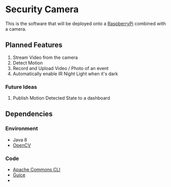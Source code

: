 # Security Camera
This is the software that will be deployed onto a [RaspberryPi](raspberrypi.org) combined with a camera.

## Planned Features

1. Stream Video from the camera
1. Detect Motion
1. Record and Upload Video / Photo of an event
1. Automatically enable IR Night Light when it's dark

### Future Ideas
1. Publish Motion Detected State to a dashboard


## Dependencies
### Environment
* Java 8
* [OpenCV](https://opencv.org/releases.html)
### Code
* [Apache Commons CLI](http://commons.apache.org/proper/commons-cli/)
* [Guice](https://github.com/google/guice)
* 
